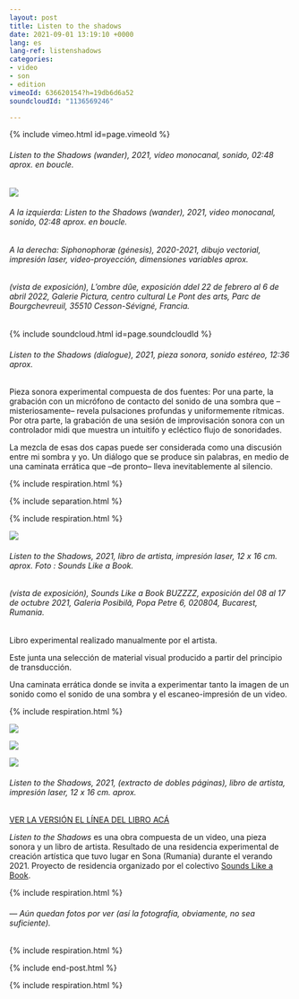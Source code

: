 ```yaml
---
layout: post
title: Listen to the shadows
date: 2021-09-01 13:19:10 +0000
lang: es
lang-ref: listenshadows
categories:
- video
- son
- edition
vimeoId: 636620154?h=19db6d6a52
soundcloudId: "1136569246"

---
```

{% include vimeo.html id=page.vimeoId %}

###### _Listen to the Shadows (wander)_, 2021, video monocanal, sonido, 02:48 aprox. en boucle.

![](/mepierdoparaver/imgs/shadows01.jpg)

###### A la izquierda: _Listen to the Shadows (wander)_, 2021, video monocanal, sonido, 02:48 aprox. en boucle.

###### A la derecha: _Siphonophoræ (génesis)_, 2020-2021, dibujo vectorial, impresión laser, video-proyección, dimensiones variables aprox.

###### (vista de exposición), _L’ombre dûe_, exposición ddel 22 de febrero al 6 de abril 2022, Galerie Pictura, centro cultural Le Pont des arts, Parc de Bourgchevreuil, 35510 Cesson-Sévigné, Francia.

{% include soundcloud.html id=page.soundcloudId %}

###### _Listen to the Shadows (dialogue)_, 2021, pieza sonora, sonido estéreo, 12:36 aprox.

Pieza sonora experimental compuesta de dos fuentes: Por una parte, la grabación con un micrófono de contacto del sonido de una sombra que –misteriosamente– revela pulsaciones profundas y uniformemente rítmicas. Por otra parte, la grabación de una sesión de improvisación sonora con un controlador midi que muestra un intuitifo y ecléctico flujo de sonoridades.

La mezcla de esas dos capas puede ser considerada como una discusión entre mi sombra y yo. Un diálogo que se produce sin palabras, en medio de una caminata errática que –de pronto– lleva inevitablemente al silencio.

{% include respiration.html %}

{% include separation.html %}

{% include respiration.html %}

![](/mepierdoparaver/imgs/shadows02.jpg)

###### _Listen to the Shadows_, 2021, libro de artista, impresión laser, 12 x 16 cm. aprox. Foto : Sounds Like a Book.

###### (vista de exposición), _Sounds Like a Book BUZZZZ_, exposición del 08 al 17 de octubre 2021, Galeria Posibilă, Popa Petre 6, 020804, Bucarest, Rumania.

Libro experimental realizado manualmente por el artista.

Este junta una selección de material visual producido a partir del principio de transducción.

Una caminata errática donde se invita a experimentar tanto la imagen de un sonido como el sonido de una sombra y el escaneo-impresión de un video.

{% include respiration.html %}

![](/mepierdoparaver/imgs/shadows03.png)

![](/mepierdoparaver/imgs/shadows04.png)

![](/mepierdoparaver/imgs/shadows05.png)

###### _Listen to the Shadows_, 2021, (extracto de dobles páginas), libro de artista, impresión laser, 12 x 16 cm. aprox.

[VER LA VERSIÓN EL LÍNEA DEL LIBRO ACÁ](https://en.calameo.com/read/006090984b402a8b8f016)

_Listen to the Shadows_ es una obra compuesta de un video, una pieza sonora y un libro de artista. Resultado de una residencia experimental de creación artística que tuvo lugar en Sona (Rumania) durante el verando 2021. Proyecto de residencia organizado por el colectivo [Sounds Like a Book](https://soundslikeabook.com/).

{% include respiration.html %}

###### _— Aún quedan fotos por ver (así la fotografía, obviamente, no sea suficiente)._

{% include respiration.html %}

{% include end-post.html %}

{% include respiration.html %}